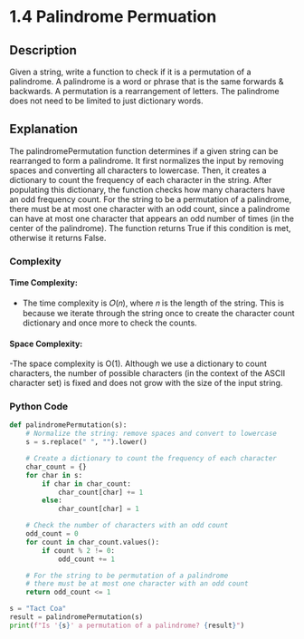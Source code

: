 # 1.4 Palindrome Permuation

## Description
Given a string, write a function to check if it is a permutation of a palindrome. A palindrome is a word or phrase that is the same forwards & backwards. A permutation is a rearrangement of letters. The palindrome does not need to be limited to just dictionary words.

## Explanation
The palindromePermutation function determines if a given string can be rearranged to form a palindrome. It first normalizes the input by removing spaces and converting all characters to lowercase. Then, it creates a dictionary to count the frequency of each character in the string. After populating this dictionary, the function checks how many characters have an odd frequency count. For the string to be a permutation of a palindrome, there must be at most one character with an odd count, since a palindrome can have at most one character that appears an odd number of times (in the center of the palindrome). The function returns True if this condition is met, otherwise it returns False.

### Complexity
#### Time Complexity:
- The time complexity is 𝑂(𝑛), where 𝑛 is the length of the string. This is because we iterate through the string once to create the character count dictionary and once more to check the counts.
#### Space Complexity:

-The space complexity is O(1). Although we use a dictionary to count characters, the number of possible characters (in the context of the ASCII character set) is fixed and does not grow with the size of the input string.
### Python Code

```python
def palindromePermutation(s):
    # Normalize the string: remove spaces and convert to lowercase
    s = s.replace(" ", "").lower()

    # Create a dictionary to count the frequency of each character
    char_count = {}
    for char in s:
        if char in char_count:
            char_count[char] += 1
        else:
            char_count[char] = 1

    # Check the number of characters with an odd count
    odd_count = 0
    for count in char_count.values():
        if count % 2 != 0:
            odd_count += 1

    # For the string to be permutation of a palindrome
    # there must be at most one character with an odd count
    return odd_count <= 1

s = "Tact Coa"
result = palindromePermutation(s)
print(f"Is '{s}' a permutation of a palindrome? {result}")
```

